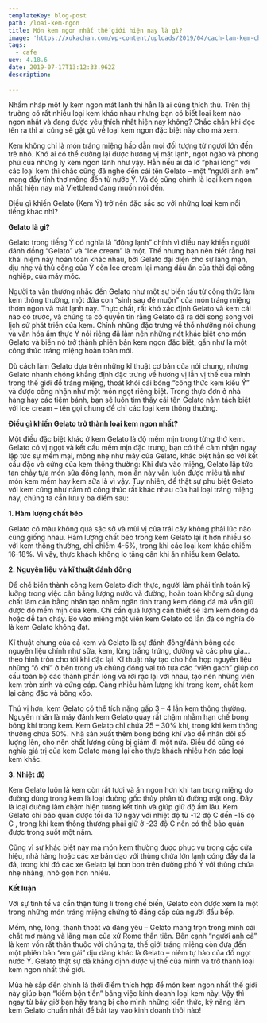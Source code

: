 ```yaml
---
templateKey: blog-post
path: /loai-kem-ngon
title: Món kem ngon nhất thế giới hiện nay là gì?
image: 'https://xukachan.com/wp-content/uploads/2019/04/cach-lam-kem-chuoi-xay.jpg' 
tags:
  - cafe
uev: 4.18.6
date: 2019-07-17T13:12:33.962Z
description:
 
---
```



Nhấm nháp một ly kem ngon mát lành thì hẳn là ai cũng thích thú. Trên thị trường có rất nhiều loại kem khác nhau nhưng bạn có biết loại kem nào ngon nhất và đang được yêu thích nhất hiện nay không? Chắc chắn khi đọc tên ra thì ai cũng sẽ gật gù về loại kem ngon đặc biệt này cho mà xem.

Kem không chỉ là món tráng miệng hấp dẫn mọi đối tượng từ người lớn đến trẻ nhỏ. Khó ai có thể cưỡng lại được hương vị mát lạnh, ngọt ngào và phong phú của những ly kem ngon lành như vậy. Hẳn nếu ai đã lỡ “phải lòng” với các loại kem thì chắc cũng đã nghe đến cái tên Gelato – một “người anh em” mang đầy tính thơ mộng đến từ nước Ý. Và đó cũng chính là loại kem ngon nhất hiện nay mà Vietblend đang muốn nói đến.

Điều gì khiến Gelato (Kem Ý) trở nên đặc sắc so với những loại kem nổi tiếng khác nhỉ?

**Gelato là gì?**

Gelato trong tiếng Ý có nghĩa là “đông lạnh” chính vì điều này khiến người đánh đồng “Gelato” và “Ice cream” là một. Thế nhưng bạn nên biết rằng hai khái niệm này hoàn toàn khác nhau, bởi Gelato đại diện cho sự lãng mạn, dịu nhẹ và thủ công của Ý còn Ice cream lại mang dấu ấn của thời đại công nghiệp, của máy móc.

Người ta vẫn thường nhắc đến Gelato như một sự biến tấu từ công thức làm kem thông thường, một đứa con “sinh sau đẻ muộn” của món tráng miệng thơm ngon và mát lạnh này. Thực chất, rất khó xác định Gelato và kem cái nào có trước, và chúng ta có quyền tin rằng Gelato đã ra đời song song với lịch sử phát triển của kem. Chính những đặc trưng về thổ nhưỡng nói chung và văn hóa ẩm thực Ý nói riêng đã làm nên những nét khác biệt cho món Gelato và biến nó trở thành phiên bản kem ngon đặc biệt, gần như là một công thức tráng miệng hoàn toàn mới.

Dù cách làm Gelato dựa trên những kĩ thuật cơ bản của nói chung, nhưng Gelato nhanh chóng khẳng định đặc trưng về hương vị lẫn vị thế của mình trong thế giới đồ tráng miệng, thoát khỏi cái bóng “công thức kem kiểu Ý” và được công nhận như một món ngọt riêng biệt. Trong thực đơn ở nhà hàng hay các tiệm bánh, bạn sẽ luôn tìm thấy cái tên Gelato nằm tách biệt với Ice cream – tên gọi chung để chỉ các loại kem thông thường.

**Điều gì khiến Gelato trở thành loại kem ngon nhất?**

Một điều đặc biệt khác ở kem Gelato là độ mềm mịn trong từng thớ kem. Gelato có vị ngọt và kết cấu mềm mịn đặc trưng, bạn có thể cảm nhận ngay lập tức sự mềm mại, mỏng nhẹ như mây của Gelato, khác biệt hẳn so với kết cấu đặc và cứng của kem thông thường: Khi đưa vào miệng, Gelato lập tức tan chảy tựa món sữa đông lạnh, món ăn này vẫn luôn được miêu tả như món kem mềm hay kem sữa là vì vậy. Tuy nhiên, để thật sự phu biệt Gelato với kem cũng như nắm rõ công thức rất khác nhau của hai loại tráng miệng này, chúng ta cần lưu ý ba điểm sau:

**1. Hàm lượng chất béo**

Gelato có màu không quá sặc sỡ và mùi vị của trái cây không phải lúc nào cũng giống nhau. Hàm lượng chất béo trong kem Gelato lại ít hơn nhiều so với kem thông thường, chỉ chiếm 4-5%, trong khi các loại kem khác chiếm 16-18%. Vì vậy, thực khách không lo tăng cân khi ăn nhiều kem Gelato.

**2. Nguyên liệu và kĩ thuật đánh đông**

Để chế biến thành công kem Gelato đích thực, người làm phải tính toán kỹ lưỡng trong việc cân bằng lượng nước và đường, hoàn toàn không sử dụng chất làm cân bằng nhân tạo nhằm ngăn tình trạng kem đông đá mà vẫn giữ được độ mềm mịn của kem. Chỉ cần quá lượng cần thiết sẽ làm kem đông đá hoặc dễ tan chảy. Bỏ vào miệng một viên kem Gelato có lẫn đá có nghĩa đó là kem Gelato không đạt.

Kĩ thuật chung của cả kem và Gelato là sự đánh đông/đánh bông các nguyên liệu chính như sữa, kem, lòng trắng trứng, đường và các phụ gia… theo hình tròn cho tới khi đặc lại. Kĩ thuật này tạo cho hỗn hợp nguyên liệu những “ô khí” ở bên trong và chúng đóng vai trò tựa các “viên gạch” giúp cơ cấu toàn bộ các thành phần lỏng và rời rạc lại với nhau, tạo nên những viên kem tròn xinh và cứng cáp. Càng nhiều hàm lượng khí trong kem, chất kem lại càng đặc và bông xốp.

Thú vị hơn, kem Gelato có thể tích nặng gấp 3 – 4 lần kem thông thường. Nguyên nhân là máy đánh kem Gelato quay rất chậm nhằm hạn chế bong bóng khí trong kem. Kem Gelato chỉ chứa 25 – 30% khí, trong khi kem thông thường chứa 50%. Nhà sản xuất thêm bong bóng khí vào để nhân đôi số lượng lên, cho nên chất lượng cũng bị giảm đi một nửa. Điều đó cũng có nghĩa giá trị của kem Gelato mang lại cho thực khách nhiều hơn các loại kem khác.

**3. Nhiệt độ**

Kem Gelato luôn là kem còn rất tươi và ăn ngon hơn khi tan trong miệng do đường dùng trong kem là loại đường gốc thủy phân từ đường mật ong. Đây là loại đường làm chậm hiện tượng kết tinh và giúp giữ độ ẩm lâu. Kem Gelato chỉ bảo quản được tối đa 10 ngày với nhiệt độ từ -12 độ C đến -15 độ C , trong khi kem thông thường phải giữ ở -23 độ C nên có thể bảo quản được trong suốt một năm.

Cũng vì sự khác biệt này mà món kem thường được phục vụ trong các cửa hiệu, nhà hàng hoặc các xe bán dạo với thùng chứa lớn lạnh cóng đầy đá là đá, trong khi đó các xe Gelato lại bon bon trên đường phố Ý với thùng chứa nhẹ nhàng, nhỏ gọn hơn nhiều.

**Kết luận**

Với sự tinh tế và cẩn thận từng li trong chế biến, Gelato còn được xem là một trong những món tráng miệng chứng tỏ đẳng cấp của người đầu bếp.

Mềm, nhẹ, lỏng, thanh thoát và đáng yêu – Gelato mang trọn trong mình cái chất mơ màng và lãng mạn của xứ Rome thần tiên. Bên cạnh “người anh cả” là kem vốn rất thân thuộc với chúng ta, thế giới tráng miệng còn đưa đến một phiên bản “em gái” dịu dàng khác là Gelato – niềm tự hào của đồ ngọt nước Ý. Gelato thật sự đã khẳng định được vị thế của mình và trở thành loại kem ngon nhất thế giới.

Mùa hè sắp đến chính là thời điểm thích hợp để món kem ngon nhất thế giới này giúp bạn “kiếm bộn tiền” bằng việc kinh doanh loại kem này. Vậy thì ngay từ bây giờ bạn hãy trang bị cho mình những kiến thức, kỹ năng làm kem Gelato chuẩn nhất để bắt tay vào kinh doanh thôi nào!